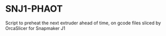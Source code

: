# SNJ1-PHAOT
Script to preheat the next extruder ahead of time, on gcode files sliced by OrcaSlicer for Snapmaker J1
